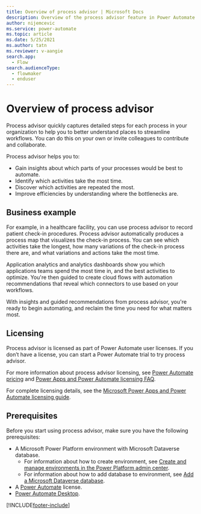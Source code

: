 ```yaml
---
title: Overview of process advisor | Microsoft Docs
description: Overview of the process advisor feature in Power Automate.
author: nijemcevic 
ms.service: power-automate
ms.topic: article
ms.date: 5/25/2021
ms.author: tatn
ms.reviewer: v-aangie
search.app: 
  - Flow
search.audienceType: 
  - flowmaker
  - enduser
---
```


# Overview of process advisor

Process advisor quickly captures detailed steps for each process in your organization to help you to better understand places to streamline workflows. You can do this on your own or invite colleagues to contribute and collaborate.

Process advisor helps you to:

- Gain insights about which parts of your processes would be best to automate.
- Identify which activities take the most time.
- Discover which activities are repeated the most.
- Improve efficiencies by understanding where the bottlenecks are.

## Business example

For example, in a healthcare facility, you can use process advisor to record patient check-in procedures. Process advisor automatically produces a process map that visualizes the check-in process. You can see which activities take the longest, how many variations of the check-in process there are, and what variations and actions take the most time.

Application analytics and analytics dashboards show you which applications teams spend the most time in, and the best activities to optimize. You're then guided to create cloud flows with automation recommendations that reveal which connectors to use based on your workflows.

With insights and guided recommendations from process advisor, you're ready to begin automating, and reclaim the time you need for what matters most.

## Licensing

Process advisor is licensed as part of Power Automate user licenses. If you don’t have a license, you can start a Power Automate trial to try process advisor.

For more information about process advisor licensing, see [Power Automate pricing](https://us.flow.microsoft.com/en-us/pricing/) and [Power Apps and Power Automate licensing FAQ](/power-platform/admin/powerapps-flow-licensing-faq).

For complete licensing details, see the [Microsoft Power Apps and Power Automate licensing guide](https://go.microsoft.com/fwlink/?LinkId=2085130).

## Prerequisites

Before you start using process advisor, make sure you have the following prerequisites:

- A Microsoft Power Platform environment with Microsoft Dataverse database.
  - For information about how to create environment, see [Create and manage environments in the Power Platform admin center](/power-platform/admin/create-environment).
  - For information about how to add database to environment, see [Add a Microsoft Dataverse database](/power-platform/admin/create-database).
- A [Power Automate](https://powerautomate.microsoft.com/) license.
- [Power Automate Desktop](/ui-flows/desktop/introduction).

<!-- Add section on process catalog here or on Details page. Also, mention the first run experience. -->

[!INCLUDE[footer-include](includes/footer-banner.md)]
